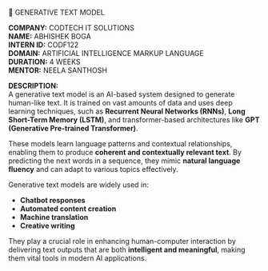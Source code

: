 🤖 GENERATIVE TEXT MODEL

**COMPANY:** CODTECH IT SOLUTIONS  
**NAME:** ABHISHEK BOGA  
**INTERN ID:** CODF122  
**DOMAIN:** ARTIFICIAL INTELLIGENCE MARKUP LANGUAGE  
**DURATION:** 4 WEEKS  
**MENTOR:** NEELA SANTHOSH  

**DESCRIPTION:**  
A generative text model is an AI-based system designed to generate human-like text. It is trained on vast amounts of data and uses deep learning techniques, such as **Recurrent Neural Networks (RNNs)**, **Long Short-Term Memory (LSTM)**, and transformer-based architectures like **GPT (Generative Pre-trained Transformer)**.

These models learn language patterns and contextual relationships, enabling them to produce **coherent and contextually relevant text**. By predicting the next words in a sequence, they mimic **natural language fluency** and can adapt to various topics effectively.

Generative text models are widely used in:
- **Chatbot responses**  
- **Automated content creation**  
- **Machine translation**  
- **Creative writing**  

They play a crucial role in enhancing human-computer interaction by delivering text outputs that are both **intelligent and meaningful**, making them vital tools in modern AI applications.
